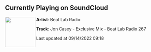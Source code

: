 ## Currently Playing on SoundCloud

[<img align="left" width="100" src="https://i1.sndcdn.com/artworks-000617544484-1j6zx3-t500x500.jpg">](https://soundcloud.com/beatlabradio/jon-casey-exclusive-mix-beat-lab-radio-267?in=beatlabradio/sets/beat-lab-267)

**Artist**: Beat Lab Radio 

**Track**: Jon Casey - Exclusive Mix - Beat Lab Radio 267

Last updated at 09/14/2022 09:18

